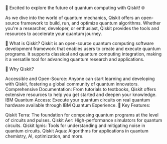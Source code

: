 🚀 Excited to explore the future of quantum computing with Qiskit! 🌐

As we dive into the world of quantum mechanics, Qiskit offers an open-source framework to build, run, and optimize quantum algorithms. Whether you're a researcher, developer, or enthusiast, Qiskit provides the tools and resources to accelerate your quantum journey.

🔹 What is Qiskit?
Qiskit is an open-source quantum computing software development framework that enables users to create and execute quantum programs. It supports classical and quantum computing integration, making it a versatile tool for advancing quantum research and applications.

🔹 Why Qiskit?

Accessible and Open-Source: Anyone can start learning and developing with Qiskit, fostering a global community of quantum innovators.
Comprehensive Documentation: From tutorials to textbooks, Qiskit offers extensive resources to help you get started and deepen your knowledge.
IBM Quantum Access: Execute your quantum circuits on real quantum hardware available through IBM Quantum Experience.
🔹 Key Features:

Qiskit Terra: The foundation for composing quantum programs at the level of circuits and pulses.
Qiskit Aer: High-performance simulators for quantum circuits.
Qiskit Ignis: Tools for understanding and mitigating noise in quantum circuits.
Qiskit Aqua: Algorithms for applications in quantum chemistry, AI, optimization, and more.
